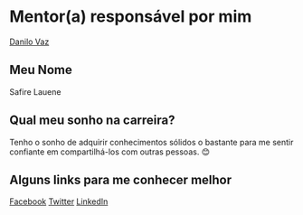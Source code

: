 # Mentor(a) responsável por mim
[Danilo Vaz](/mentores/perfis/danilo_vaz.md)

## Meu Nome
Safire Lauene

## Qual meu sonho na carreira?
Tenho o sonho de adquirir conhecimentos sólidos o bastante para me sentir confiante em compartilhá-los com outras pessoas. :blush:

## Alguns links para me conhecer melhor
[Facebook](https://www.facebook.com/safire.lauene)
[Twitter](https://twitter.com/Firelauene)
[LinkedIn](https://br.linkedin.com/in/safire-lauene-a54588a0)